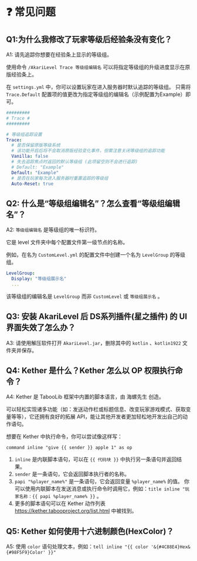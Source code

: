 # ❓ 常见问题

## Q1:为什么我修改了玩家等级后经验条没有变化？

A1: 请先追踪你想要在经验条上显示的等级组。

使用命令 `/AkariLevel Trace 等级组编辑名` 可以将指定等级组的升级进度显示在原版经验条上。

在 `settings.yml` 中，你可以设置玩家在进入服务器时默认追踪的等级组。
只需将 `Trace.Default` 配置项的值更改为指定等级组的编辑名（示例配置为Example）即可。

``` yaml
#########
# Trace #
#########

# 等级组追踪设置
Trace:
  # 是否保留原版等级系统
  # 该功能开启后将不会取消原版经验变化事件，但需注意关闭等级组的追踪功能
  Vanilla: false
  # 失去追踪焦点时返回的默认等级组 (此项留空则不会进行追踪)
  # Default: "Example"
  Default: "Example"
  # 是否在玩家每次进入服务器时重置追踪的等级组
  Auto-Reset: true
```

## Q2: 什么是“等级组编辑名”？怎么查看“等级组编辑名”？

A2: `等级组编辑名` 是等级组的唯一标识符。

它是 level 文件夹中每个配置文件第一级节点的名称。

例如，在名为 `CustomLevel.yml` 的配置文件中创建一个名为 `LevelGroup` 的等级组。

``` yaml
LevelGroup:
  Display: "等级组展示名"
  ...
```

该等级组的编辑名是 `LevelGroup` 而非 `CustomLevel` 或 `等级组展示名` 。

## Q3: 安装 AkariLevel 后 DS系列插件(星之插件) 的 UI 界面失效了怎么办？

A3: 请使用解压软件打开 `AkariLevel.jar`，删除其中的 `kotlin` 、`kotlin1922` 文件夹并保存。

## Q4: Kether 是什么？Kether 怎么以 OP 权限执行命令？

A4: Kether 是 TabooLib 框架中内置的脚本语言，由 海螺先生 创造。

可以轻松实现诸多功能（如：发送动作栏或标题信息、改变玩家游戏模式、获取变量等等），它还拥有良好的拓展
API，能让其他开发者更加轻松地开发出自己的动作语句。

想要在 Kether 中执行命令，你可以尝试像这样写：

```
command inline "give {{ sender }} apple 1" as op
```

1. `inline` 是内联脚本语句，可以在 `{{ 代码块 }}` 中执行另一条语句并返回结果。
2. `sender` 是一条语句，它会返回脚本执行者的名称。
3. `papi "%player_name%"` 是一条语句，它会返回变量 `%player_name%` 的值。
   你可以使用内联脚本在发送消息或执行命令时调用它，例如：`title inline "玩家名称：{{ papi %player_name% }}` 。
4. 更多的脚本语句可以在 Kether 动作列表 https://kether.tabooproject.org/list.html 中被找到。

## Q5: Kether 如何使用十六进制颜色(HexColor)？

A5: 使用 `color` 语句处理文本，例如：`tell inline "{{ color '&{#4C88E4}Hex&{#98F5F9}Color' }}"`